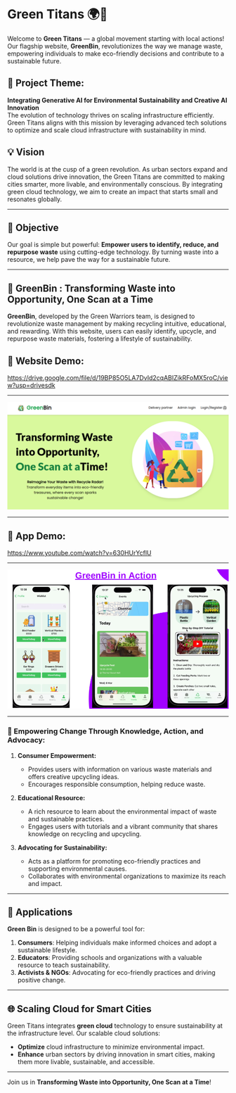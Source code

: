 # Green Titans 🌍🌱

Welcome to **Green Titans** — a global movement starting with local actions!  
Our flagship website, **GreenBin**, revolutionizes the way we manage waste, empowering individuals to make eco-friendly decisions and contribute to a sustainable future.

## 🌟 Project Theme:  
**Integrating Generative AI for Environmental Sustainability and Creative AI Innovation**  
The evolution of technology thrives on scaling infrastructure efficiently. Green Titans aligns with this mission by leveraging advanced tech solutions to optimize and scale cloud infrastructure with sustainability in mind.  

## 💡 Vision  
The world is at the cusp of a green revolution. As urban sectors expand and cloud solutions drive innovation, the Green Titans are committed to making cities smarter, more livable, and environmentally conscious. By integrating green cloud technology, we aim to create an impact that starts small and resonates globally.

---

## 🎯 Objective  
Our goal is simple but powerful: **Empower users to identify, reduce, and repurpose waste** using cutting-edge technology. By turning waste into a resource, we help pave the way for a sustainable future.

---

## 🚀 GreenBin : Transforming Waste into Opportunity, One Scan at a Time

**GreenBin**, developed by the Green Warriors team, is designed to revolutionize waste management by making recycling intuitive, educational, and rewarding. With this website, users can easily identify, upcycle, and repurpose waste materials, fostering a lifestyle of sustainability.  

## 📱 Website Demo:

https://drive.google.com/file/d/19BP85O5LA7DvId2cqABIZikRFoMX5roC/view?usp=drivesdk

---

![GreenBin Demo](./GreenBinwebsite/frontend/src/assets/front.png)

--- 

## 📱 App Demo:

https://www.youtube.com/watch?v=630HUrYcflU

---

![GreenBin Demo](./GreenBinwebsite/frontend/src/assets/app.png)

--- 




### 🌿 Empowering Change Through Knowledge, Action, and Advocacy:
1. **Consumer Empowerment:**
   - Provides users with information on various waste materials and offers creative upcycling ideas.
   - Encourages responsible consumption, helping reduce waste.
  
2. **Educational Resource:**
   - A rich resource to learn about the environmental impact of waste and sustainable practices.
   - Engages users with tutorials and a vibrant community that shares knowledge on recycling and upcycling.

3. **Advocating for Sustainability:**
   - Acts as a platform for promoting eco-friendly practices and supporting environmental causes.
   - Collaborates with environmental organizations to maximize its reach and impact.


--- 

## 📱 Applications
**Green Bin** is designed to be a powerful tool for:
1. **Consumers**: Helping individuals make informed choices and adopt a sustainable lifestyle.
2. **Educators**: Providing schools and organizations with a valuable resource to teach sustainability.
3. **Activists & NGOs**: Advocating for eco-friendly practices and driving positive change.

---

## 🌐 Scaling Cloud for Smart Cities  
Green Titans integrates **green cloud** technology to ensure sustainability at the infrastructure level. Our scalable cloud solutions:
- **Optimize** cloud infrastructure to minimize environmental impact.
- **Enhance** urban sectors by driving innovation in smart cities, making them more livable, sustainable, and accessible.

---

Join us in **Transforming Waste into Opportunity, One Scan at a Time**!
